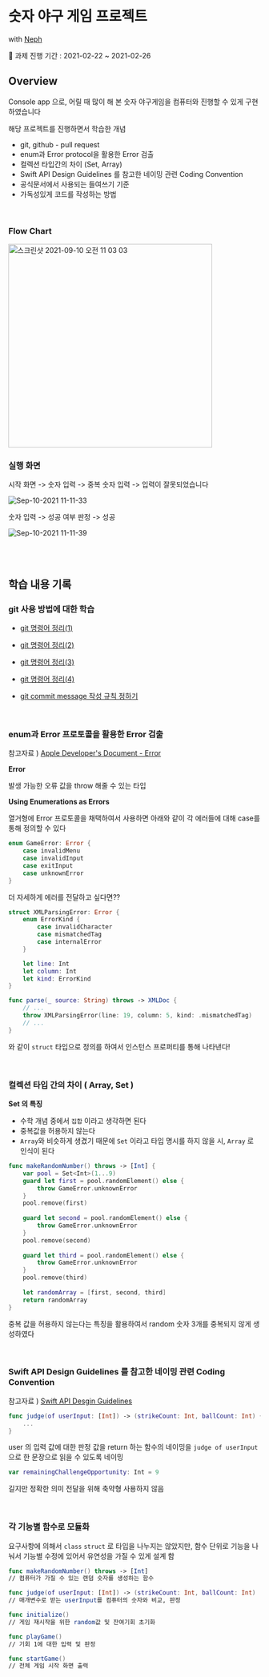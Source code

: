 # 숫자 야구 게임 프로젝트

with [Neph](https://github.com/Neph3779)

📅 과제 진행 기간 : 2021-02-22 ~ 2021-02-26



## Overview

Console app 으로, 어릴 때 많이 해 본 숫자 야구게임을 컴퓨터와 진행할 수 있게 구현하였습니다



해당 프로젝트를 진행하면서 학습한 개념

- git, github - pull request
- enum과 Error protocol을 활용한 Error 검출
- 컬렉션 타입간의 차이 (Set, Array)
- Swift API Design Guidelines 를 참고한 네이밍 관련 Coding Convention
- 공식문서에서 사용되는 들여쓰기 기준
- 가독성있게 코드를 작성하는 방법



<br>

### Flow Chart

<img width="407" alt="스크린샷 2021-09-10 오전 11 03 03" src="https://user-images.githubusercontent.com/64566207/132792900-9407fb58-71f6-498f-906b-277e3bd7ce86.png">

<br>



### 실행 화면

시작 화면 -> 숫자 입력 -> 중복 숫자 입력 -> 입력이 잘못되었습니다

![Sep-10-2021 11-11-33](https://user-images.githubusercontent.com/64566207/132792936-81556bdf-d2da-4b4f-bc6d-da9ba2011ed7.gif)

숫자 입력 -> 성공 여부 판정 -> 성공

![Sep-10-2021 11-11-39](https://user-images.githubusercontent.com/64566207/132792958-fbb00fa4-8467-4ab2-842e-1bdbd2e0f27c.gif)



<br>

<br>

## 학습 내용 기록



### git 사용 방법에 대한 학습

- [git 명령어 정리(1)](https://velog.io/@leeyoungwoozz/Git-계속되는-git-명령어-정리)
- [git 명령어 정리(2)](https://velog.io/@leeyoungwoozz/Git-계속되는-git-명령어-정리2)
- [git 명령어 정리(3)](https://velog.io/@leeyoungwoozz/Git-계속되는-git-명령어-정리3)
- [git 명령어 정리(4)](https://velog.io/@leeyoungwoozz/git-계속-정리할-git-명령어4)

- [git commit message 작성 규칙 정하기](https://velog.io/@leeyoungwoozz/?q=git)



<br>

### enum과 Error 프로토콜을 활용한 Error 검출

참고자료 ) [Apple Developer's Document - Error](https://developer.apple.com/documentation/swift/error)



**Error <Protocol>**

발생 가능한 오류 값을 throw 해줄 수 있는 타입



**Using Enumerations as Errors**

열거형에 Error 프로토콜을 채택하여서 사용하면 아래와 같이 각 에러들에 대해 case를 통해 정의할 수 있다

```swift
enum GameError: Error {
    case invalidMenu
    case invalidInput
    case exitInput
    case unknownError
}
```



더 자세하게 에러를 전달하고 싶다면??

```swift
struct XMLParsingError: Error {
    enum ErrorKind {
        case invalidCharacter
        case mismatchedTag
        case internalError
    }

    let line: Int
    let column: Int
    let kind: ErrorKind
}

func parse(_ source: String) throws -> XMLDoc {
    // ...
    throw XMLParsingError(line: 19, column: 5, kind: .mismatchedTag)
    // ...
}
```

와 같이 `struct` 타입으로 정의를 하여서 인스턴스 프로퍼티를 통해 나타낸다!



<br>

### 컬렉션 타입 간의 차이 ( Array, Set )

**Set 의 특징**

- 수학 개념 중에서 `집합` 이라고 생각하면 된다
- 중복값을 허용하지 않는다
- `Array`와 비슷하게 생겼기 때문에 `Set` 이라고 타입 명시를 하지 않을 시, `Array` 로 인식이 된다



```swift
func makeRandomNumber() throws -> [Int] {
    var pool = Set<Int>(1...9)
    guard let first = pool.randomElement() else {
        throw GameError.unknownError
    }
    pool.remove(first)
    
    guard let second = pool.randomElement() else {
        throw GameError.unknownError
    }
    pool.remove(second)
    
    guard let third = pool.randomElement() else {
        throw GameError.unknownError
    }
    pool.remove(third)
    
    let randomArray = [first, second, third]
    return randomArray
}
```

중복 값을 허용하지 않는다는 특징을 활용하여서 random 숫자 3개를 중복되지 않게 생성하였다



<br>

### Swift API Design Guidelines 를 참고한 네이밍 관련 Coding Convention

참고자료 ) [Swift API Desgin Guidelines](https://swift.org/documentation/api-design-guidelines/)



```swift
func judge(of userInput: [Int]) -> (strikeCount: Int, ballCount: Int) {
    ...
}
```

user 의 입력 값에 대한 판정 값을 return 하는 함수의 네이밍을 `judge of userInput` 으로 한 문장으로 읽을 수 있도록 네이밍



```swift
var remainingChallengeOpportunity: Int = 9
```

길지만 정확한 의미 전달을 위해 축약형 사용하지 않음



<br>



### 각 기능별 함수로 모듈화

요구사항에 의해서 `class` `struct` 로 타입을 나누지는 않았지만, 함수 단위로 기능을 나눠서 기능별 수정에 있어서 유연성을 가질 수 있게 설계 함

```swift
func makeRandomNumber() throws -> [Int]
// 컴퓨터가 가질 수 있는 랜덤 숫자를 생성하는 함수

func judge(of userInput: [Int]) -> (strikeCount: Int, ballCount: Int)
// 매개변수로 받는 userInput를 컴퓨터의 숫자와 비교, 판정

func initialize()
// 게임 재시작을 위한 random값 및 잔여기회 초기화

func playGame()
// 기회 1에 대한 입력 및 판정

func startGame()
// 전체 게임 시작 화면 출력
```

